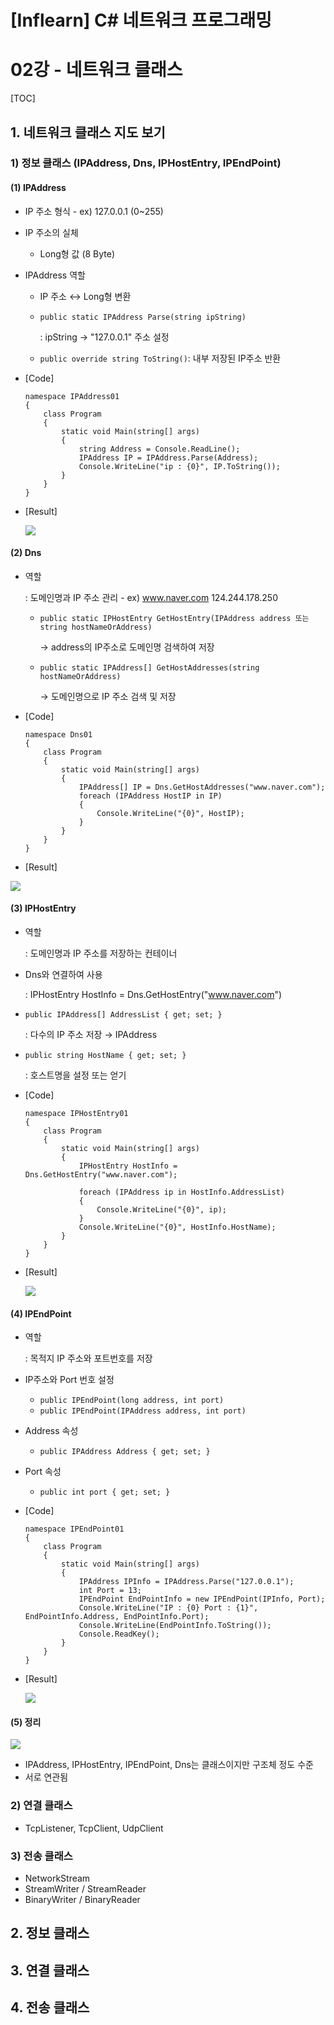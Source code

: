 # [Inflearn] C# 네트워크 프로그래밍

# 02강 - 네트워크 클래스

[TOC]

## 1. 네트워크 클래스 지도 보기

### 1) 정보 클래스 (IPAddress, Dns, IPHostEntry, IPEndPoint)

#### (1) IPAddress

- IP 주소 형식  - ex) 127.0.0.1 (0~255)

- IP 주소의 실체

  - Long형 값 (8 Byte)

- IPAddress 역할 

  - IP 주소 ↔ Long형 변환

  - ```public static IPAddress Parse(string ipString)```

    : ipString → "127.0.0.1" 주소 설정

  - ```public override string ToString()```: 내부 저장된 IP주소 반환

- [Code]

  ```
  namespace IPAddress01
  {
      class Program
      {
          static void Main(string[] args)
          {
              string Address = Console.ReadLine();
              IPAddress IP = IPAddress.Parse(Address);
              Console.WriteLine("ip : {0}", IP.ToString());
          }
      }
  }
  ```

- [Result]

  ![](./images/02-01.png)

#### (2) Dns

- 역할 

  : 도메인명과 IP 주소 관리 - ex) www.naver.com  124.244.178.250

  - ```public static IPHostEntry GetHostEntry(IPAddress address 또는 string hostNameOrAddress)```

    → address의 IP주소로 도메인명 검색하여 저장

  - ```public static IPAddress[] GetHostAddresses(string hostNameOrAddress)```

    → 도메인명으로 IP 주소 검색 및 저장

- [Code]

  ```
  namespace Dns01
  {
      class Program
      {
          static void Main(string[] args)
          {
              IPAddress[] IP = Dns.GetHostAddresses("www.naver.com");
              foreach (IPAddress HostIP in IP)
              {
                  Console.WriteLine("{0}", HostIP);
              }
          }
      }
  }
  ```

- [Result]

![](./images/02-02.png)

#### (3) IPHostEntry

- 역할

  : 도메인명과 IP 주소를 저장하는 컨테이너 

- Dns와 연결하여 사용

  : IPHostEntry HostInfo = Dns.GetHostEntry("www.naver.com")

- ```public IPAddress[] AddressList { get; set; }```

  : 다수의 IP 주소 저장 → IPAddress

- ```public string HostName { get; set; }```

  : 호스트명을 설정 또는 얻기

- [Code]

  ```
  namespace IPHostEntry01
  {
      class Program
      {
          static void Main(string[] args)
          {
              IPHostEntry HostInfo = Dns.GetHostEntry("www.naver.com");
  
              foreach (IPAddress ip in HostInfo.AddressList)
              {
                  Console.WriteLine("{0}", ip);
              }
              Console.WriteLine("{0}", HostInfo.HostName);
          }
      }
  }
  ```

- [Result]

  ![](./images/02-03.png)

#### (4) IPEndPoint

- 역할

  : 목적지 IP 주소와 포트번호를 저장

- IP주소와 Port 번호 설정

  - ```public IPEndPoint(long address, int port)```
  - ```public IPEndPoint(IPAddress address, int port)```

- Address 속성

  - ```public IPAddress Address { get; set; }```

- Port 속성

  - ```public int port { get; set; }```

- [Code]

  ```
  namespace IPEndPoint01
  {
      class Program
      {
          static void Main(string[] args)
          {
              IPAddress IPInfo = IPAddress.Parse("127.0.0.1");
              int Port = 13;
              IPEndPoint EndPointInfo = new IPEndPoint(IPInfo, Port);
              Console.WriteLine("IP : {0} Port : {1}", EndPointInfo.Address, EndPointInfo.Port);
              Console.WriteLine(EndPointInfo.ToString());
              Console.ReadKey();
          }
      }
  }
  ```

- [Result]

  ![](./images/02-04.png)

#### (5) 정리

![](./images/02-05.png)

- IPAddress, IPHostEntry, IPEndPoint, Dns는 클래스이지만 구조체 정도 수준
- 서로 연관됨



### 2) 연결 클래스

- TcpListener, TcpClient, UdpClient

### 3) 전송 클래스

- NetworkStream
- StreamWriter / StreamReader
- BinaryWriter / BinaryReader

## 2. 정보 클래스

## 3. 연결 클래스

## 4. 전송 클래스



